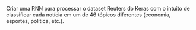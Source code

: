 Criar uma RNN para processar o dataset Reuters do Keras com o intuito de classificar cada notícia em um de 46 tópicos diferentes (economia, esportes, política, etc.).
